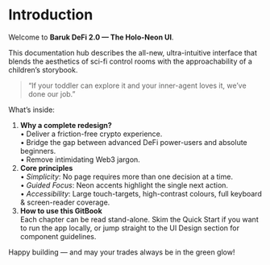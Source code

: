 # Introduction

Welcome to **Baruk DeFi 2.0 — The Holo-Neon UI**.

This documentation hub describes the all-new, ultra-intuitive interface that blends the aesthetics of sci-fi control rooms with the approachability of a children’s storybook.

> “If your toddler can explore it and your inner-agent loves it, we’ve done our job.”

What’s inside:

1. **Why a complete redesign?**  
   • Deliver a friction-free crypto experience.  
   • Bridge the gap between advanced DeFi power-users and absolute beginners.  
   • Remove intimidating Web3 jargon.
2. **Core principles**  
   • _Simplicity_: No page requires more than one decision at a time.  
   • _Guided Focus_: Neon accents highlight the single next action.  
   • _Accessibility_: Large touch-targets, high-contrast colours, full keyboard & screen-reader coverage.
3. **How to use this GitBook**  
   Each chapter can be read stand-alone. Skim the Quick Start if you want to run the app locally, or jump straight to the UI Design section for component guidelines.

Happy building — and may your trades always be in the green glow!